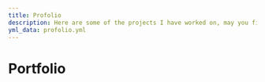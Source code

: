 ```yaml
---
title: Profolio
description: Here are some of the projects I have worked on, may you find something you enjoy.
yml_data: profolio.yml
---
```


# Portfolio


